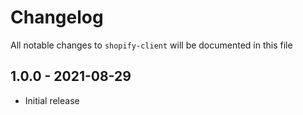 # Changelog

All notable changes to `shopify-client` will be documented in this file

## 1.0.0 - 2021-08-29

- Initial release
